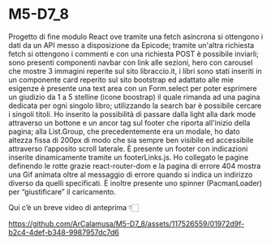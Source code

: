 # M5-D7_8
Progetto di fine modulo React ove tramite una fetch asincrona si ottengono i dati da un API messo a disposizione da Epicode; tramite un'altra richiesta fetch si ottengono i commenti e con una richiesta POST è possibile inviarli; sono presenti componenti navbar con link alle sezioni, hero con carousel che mostre 3 immagini reperite sul sito libraccio.it, i libri sono stati inseriti in un componente card reperito sul sito bootstrap ed adattato alle mie esigenze è presente una text area con un Form.select per poter esprimere un giudizio da 1 a 5 stelline (icone boostrap) il quale rimanda ad una pagina dedicata per ogni singolo libro; utilizzando la search bar è possibile cercare i singoli titoli. Ho inserito la possibilità di passare dalla light alla dark mode attraverso un bottone e un ancor tag sul footer che riporta all'inizio della pagina; alla List.Group, che precedentemente era un modale, ho dato altezza fissa di 200px di modo che sia sempre ben visibile ed accessibile attraverso l’apposito scroll laterale. È presente un footer con indicazioni inserite dinamicamente tramite un footerLinks.js. 
Ho collegato le pagine definendo le rotte grazie react-router-dom e la pagina di errore 404 mostra una Gif animata oltre al messaggio di errore quando si indica un indirizzo diverso da quelli specificati. È inoltre presente uno spinner (PacmanLoader) per “giustificare” il caricamento. 

Qui c’è un breve video di anteprima 👇🏻





https://github.com/ArCalamusa/M5-D7_8/assets/117526559/01972d9f-b2c4-4def-b348-9987957dc7d6

